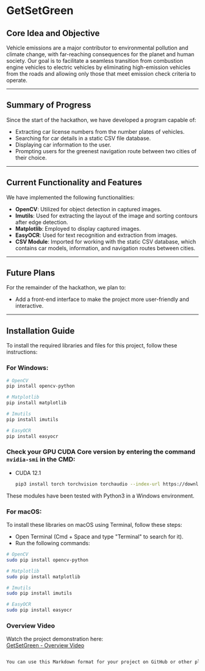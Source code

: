 # GetSetGreen

## Core Idea and Objective

Vehicle emissions are a major contributor to environmental pollution and climate change, with far-reaching consequences for the planet and human society. Our goal is to facilitate a seamless transition from combustion engine vehicles to electric vehicles by eliminating high-emission vehicles from the roads and allowing only those that meet emission check criteria to operate.

---

## Summary of Progress

Since the start of the hackathon, we have developed a program capable of:

- Extracting car license numbers from the number plates of vehicles.
- Searching for car details in a static CSV file database.
- Displaying car information to the user.
- Prompting users for the greenest navigation route between two cities of their choice.

---

## Current Functionality and Features

We have implemented the following functionalities:

- **OpenCV**: Utilized for object detection in captured images.
- **Imutils**: Used for extracting the layout of the image and sorting contours after edge detection.
- **Matplotlib**: Employed to display captured images.
- **EasyOCR**: Used for text recognition and extraction from images.
- **CSV Module**: Imported for working with the static CSV database, which contains car models, information, and navigation routes between cities.

---

## Future Plans

For the remainder of the hackathon, we plan to:

- Add a front-end interface to make the project more user-friendly and interactive.

---

## Installation Guide

To install the required libraries and files for this project, follow these instructions:

### For Windows:

```bash
# OpenCV
pip install opencv-python

# Matplotlib
pip install matplotlib

# Imutils
pip install imutils

# EasyOCR
pip install easyocr
```

### Check your GPU CUDA Core version by entering the command `nvidia-smi` in the CMD:
- CUDA 12.1
  ```bash
  pip3 install torch torchvision torchaudio --index-url https://download.pytorch.org/whl/cu121

These modules have been tested with Python3 in a Windows environment.

### For macOS:

To install these libraries on macOS using Terminal, follow these steps:
- Open Terminal (Cmd + Space and type "Terminal" to search for it).
- Run the following commands:
 ``` bash
# OpenCV
sudo pip install opencv-python

# Matplotlib
sudo pip install matplotlib

# Imutils
sudo pip install imutils

# EasyOCR
sudo pip install easyocr
```
### Overview Video

Watch the project demonstration here:  
[GetSetGreen - Overview Video](https://youtu.be/CJgtsMvKSa0)


```bash

You can use this Markdown format for your project on GitHub or other platforms. It includes all the necessary details in a clean, organized format.
```
